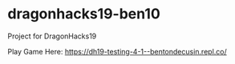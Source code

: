 # dragonhacks19-ben10
Project for DragonHacks19

Play Game Here:
https://dh19-testing-4-1--bentondecusin.repl.co/
